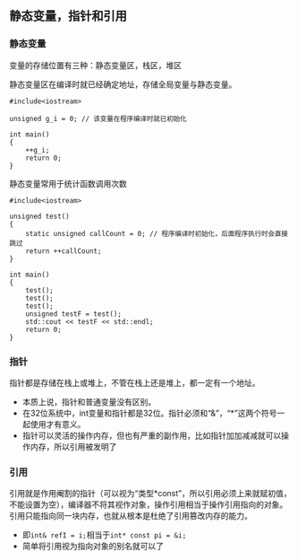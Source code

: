 ## 静态变量，指针和引用
### 静态变量
变量的存储位置有三种：静态变量区，栈区，堆区

静态变量区在编译时就已经确定地址，存储全局变量与静态变量。
```
#include<iostream>

unsigned g_i = 0; // 该变量在程序编译时就已初始化

int main()
{
    ++g_i;
    return 0;
}
```
静态变量常用于统计函数调用次数
```
#include<iostream>

unsigned test()
{
    static unsigned callCount = 0; // 程序编译时初始化，后面程序执行时会直接跳过
    return ++callCount;
}

int main()
{
    test();
    test();
    test();
    unsigned testF = test();
    std::cout << testF << std::endl;
    return 0;
}
```

### 指针
指针都是存储在栈上或堆上，不管在栈上还是堆上，都一定有一个地址。
- 本质上说，指针和普通变量没有区别。
- 在32位系统中，int变量和指针都是32位。指针必须和“&”，“*”这两个符号一起使用才有意义。
- 指针可以灵活的操作内存，但也有严重的副作用，比如指针加加减减就可以操作内存，所以引用被发明了

### 引用
引用就是作用阉割的指针（可以视为“类型*const”，所以引用必须上来就赋初值，不能设置为空），编译器不将其视作对象，操作引用相当于操作引用指向的对象。引用只能指向同一块内存，也就从根本是杜绝了引用篡改内存的能力。
- 即`int& refI = i;`相当于`int* const pi = &i;`
- 简单将引用视为指向对象的别名就可以了